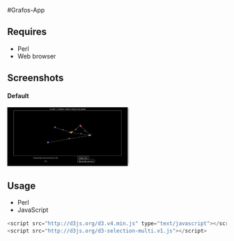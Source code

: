 #Grafos-App

## Requires
- Perl
- Web browser

## Screenshots
<h4>Default</h4>
<img src="img/grafos.png" width="280"/>

## Usage
- Perl
- JavaScript
```JavaScript
<script src="http://d3js.org/d3.v4.min.js" type="text/javascript"></script>
<script src="http://d3js.org/d3-selection-multi.v1.js"></script>
```
